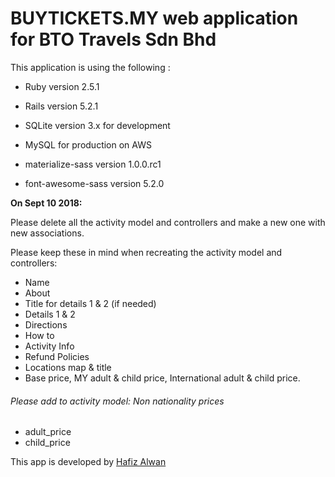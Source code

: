 <h1>BUYTICKETS.MY web application for BTO Travels Sdn Bhd</h1>

This application is using the following :

* Ruby version 2.5.1

* Rails version 5.2.1

* SQLite version 3.x for development

* MySQL for production on AWS

* materialize-sass version 1.0.0.rc1

* font-awesome-sass version 5.2.0

<strong>On Sept 10 2018:</strong> <p>Please delete all the activity model and controllers and make a new one with
new associations.</p>

<p>Please keep these in mind when recreating the activity model and controllers:</p>

* Name
* About
* Title for details 1 & 2 (if needed)
* Details 1 & 2
* Directions
* How to
* Activity Info
* Refund Policies
* Locations map & title
* Base price, MY adult & child price, International adult & child price.

<h6>Please add to activity model: Non nationality prices</h6>

* adult_price
* child_price

This app is developed by <a href="https://www.hafizalwan.com">Hafiz Alwan</a>
